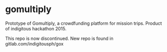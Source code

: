 # gomultiply

Prototype of Gomultiply, a crowdfunding platform for mission trips. Product of indigitous hackathon 2015.

This repo is now discontinued. New repo is found in gitlab.com/indigitousph/gox
